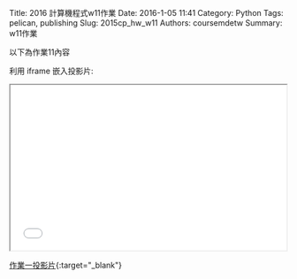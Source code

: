 Title: 2016 計算機程式w11作業
Date: 2016-1-05 11:41
Category: Python
Tags: pelican, publishing
Slug: 2015cp_hw_w11
Authors: coursemdetw
Summary: w11作業

以下為作業11內容

利用 iframe 嵌入投影片:

<iframe src="40423144_cp_w11_p.html" width="500" height="300"></iframe>

[作業一投影片](40423144_cp_w11_p.html){:target="_blank"}
